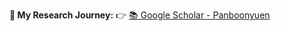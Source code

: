**🚀 My Research Journey:** 👉 [📚 Google Scholar - Panboonyuen](https://scholar.google.co.th/citations?user=myy0qDgAAAAJ&hl=en)